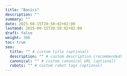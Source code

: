 ```yaml
---
title: "Basics"
description: ""
summary: ""
date: 2025-08-15T20:50:02+02:00
lastmod: 2025-08-15T20:50:02+02:00
draft: false
weight: 306
toc: true
seo:
  title: "" # custom title (optional)
  description: "" # custom description (recommended)
  canonical: "" # custom canonical URL (optional)
  robots: "" # custom robot tags (optional)
---
```

